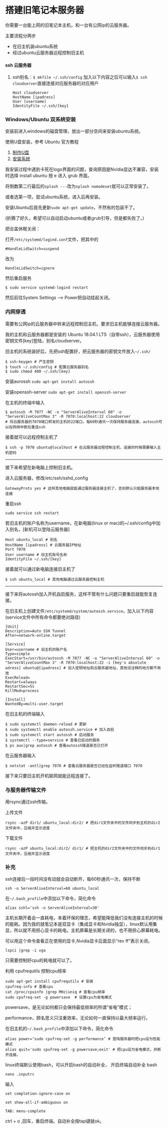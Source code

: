 # 搭建旧笔记本服务器

你需要一台能上网的旧笔记本主机，和一台有公网ip的云服务器。

主要流程分两步

- 在旧主机装ubuntu系统
- 经过ubuntu云服务器远程控制旧主机



#### ssh 云服务器

1. ssh别名：`$ mkfile ~/.ssh/config` 加入以下内容之后可以输入`$ ssh cloudserver`直接连接对应服务器的对应用户

   ```
   Host cloudserver
   HostName [ipadress]
   User [username]
   IdentityFile ~/.ssh/[key]
   ```

   

### Windows/Ubuntu 双系统安装

安装前进入windows的磁盘管理，放出一部分空间来安装ubuntu系统。

使用U盘安装，参考 Ubuntu 官方教程

1. [制作U盘](https://tutorials.ubuntu.com/tutorial/tutorial-create-a-usb-stick-on-windows#0)
2. [安装系统](https://tutorials.ubuntu.com/tutorial/tutorial-install-ubuntu-desktop#0)

我安装过程中遇到卡死在logo界面的问题，查询原因是Nvidia显达不兼容，安装时选择 install ubuntu 按 e 进入 grub 界面。

将倒数第二行最后的`splash ---`改为`splash nomodeset`就可以正常安装了。

或者选第一项，尝试ubuntu系统，进入后再安装。

安装Ubuntu后首先更新`sudo apt-get update`，不然有的包装不了。

(折腾了好久，希望可以自动启动ubuntu或者grub引导，但是都失败了。)

把合盖休眠关闭：

打开`/etc/systemd/logind.conf`文件，把其中的

`#HandleLidSwitch=suspend`

改为

`HandleLidSwitch=ignore`

然后重启服务

```
$ sudo service systemd-logind restart
```

然后前往System Settings –> Power把自动挂起关闭。

### 内网穿透

需要有公网ip的云服务器中转来远程控制旧主机，要求旧主机能够连接云服务器。

我的主机和云服务器都是安装的 Ubuntu 18.04.1 LTS（自带ssh），云服务器使用密钥文件[key]登陆，别名cloudserver。

旧主机的系统装好后，先把ssh配置好，把云服务器的密钥文件放入`~/.ssh/`

```
$ ssh-keygen # 产生密钥
$ touch ~/.ssh/config # 配置云服务器别名
$ sudo chmod 400 ~/.ssh/[key]
```

安装aurossh `sudo apt-get install autossh `

安装openssh-server `sudo apt-get install openssh-server`

在主机的终端中输入
```
$ autossh -M 7077 -NC -o "ServerAliveInterval 60" -o "ServerAliveCountMax 3" -R 7070:localhost:22 cloudserver 
# 将云服务器的7070端口转发的主机的22端口，每60秒通讯一次保持服务器连接，autossh可以在网络中断后重连ssh
```




接着就可以远程控制主机了

```
$ ssh -p 7070 ubuntu@localhost # 在云服务器远程控制主机，连接的时候需要输入主机密码
```



---



接下来希望在新电脑上控制旧主机。

进入云服务器，修改/etc/ssh/sshd_config

```
GatewayProts yes # 这样其他电脑就能通过服务器连接主机了，否则默认只能服务器本地连接
```

重启ssh

```
sudo service ssh restart
```

若旧主机的账户名称为username，在新电脑(linux or mac)的~/.ssh/config中加入别名，[新机可以登陆云服务器]

```
Host ubuntu_local # 别名
HostName [ipadress] # 云服务器IP地址
Port 7070 
User username # 旧主机账号名称
IdentityFile ~/.ssh/[key]
```

接着就可以通过新电脑连接旧主机了
```
$ ssh ubuntu_local # 其他电脑通过云服务器控制主机
```



---



接下来将autossh加入开机自启服务，这样不管有什么问题只要重启就能恢复连接。

在旧主机上创建文件`/etc/systemd/system/autossh.service`，加入以下内容(service文件中所有命令都要绝对路径)

```
[Unit]
Description=Auto SSH Tunnel
After=network-online.target

[Service]
User=username # 旧主机的账户名
Type=simple
ExecStart=/usr/bin/autossh -M 7077 -NC -o "ServerAliveInterval 60" -o "ServerAliveCountMax 3" -R 7070:localhost:22 -i [key's absolute adress] ubuntu@[ipadress] # 加入密钥地址和云服务器地址，其他没注释的地方都不用改
ExecReload=
Restart=always
RestartSec=5s
KillMod=process

[Install]
WantedBy=multi-user.target
```

在旧主机的终端输入

```
$ sudo systemctl daemon-reload # 更新
$ sudo systemctl enable autossh.service # 加入自启
$ sudo systemctl start autossh # 启动服务
$ systemctl --type=service # 查看已启动的服务
$ ps aux|grep autossh # 查看autossh隧道是否已打开
```

在云服务器输入

```
$ netstat -antl|grep 7070 # 查看云服务器是否已经在监听隧道端口 7070
```

接下来只要旧主机开机联网就能远程连接了。



### 与服务器传输文件

用rsync通过ssh传输。

上传文件

```
rsync -azP dir1/ ubuntu_local:dir2/ # 把dir1文件夹中的文件同步到主机的dir2文件夹中，压缩并显示进度
```

下载文件

```
rsync -azP ubuntu_local:dir2/ dir1/ # 把主机的dir2文件夹中的文件同步到dir1文件夹中，压缩并显示进度
```



### 补充

ssh连接后一段时间没有动就会自动断开，每60秒通讯一次，保持不断

```
ssh -o ServerAliveInterval=60 ubuntu_local
```
在`~/.bash_profile`中添加以下命令，简化命令
```
alias sshl='ssh -o ServerAliveInterval=30'
```



主机长期开着会一直耗电，本着环保的理念，希望能降低我们没有连接主机的时候的能耗。因为我的就笔记本是双显卡（集成显卡和Nvidia独显），linux默认用集显，所以就不用担心显卡的耗电。主机屏幕是长期关闭的，也不用担心屏幕耗电。

可以用这个命令查看正在使用的显卡,Nvidia显卡后面显示“rev ff”表示关闭。

```
lspci |grep -i vga
```



只需要控制好cpu的耗电就可以了。

利用 cpufrequtils 控制cpu频率

```
sudo apt-get install cpufrequtils # 安装
cpufreq-info # 查看cpu 
cat /proc/cpuinfo |grep MHz|uniq # 查看cpu频率
sudo cpufreq-set -g powersave  # 设置cpu为省电模式
```

powersave，是无论如何都只会保持最低频率的所谓“省电”模式；

performance，顾名思义只注重效率，无论如何一直保持以最大频率运行。



在旧主机的`~/.bash_profile`中添加以下命令，简化命令

```
alias power=‘sudo cpufreq-set -g performance’ # 登陆服务器时把cpu设为性能模式
alias quit='sudo cpufreq-set -g powersave;exit' # 把cpu设为省电模式，并断开连接。
```



linux终端默认使用bash，可以开启bash的自动补全，
开启终端自动补全 bash

```
nano .inputrc
```

输入

```
set completion-ignore-case on

set show-all-if-ambiguous on

TAB: menu-complete
```

ctrl + o ,回车，重启终端，自动补全按tap键就ok。


